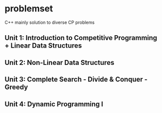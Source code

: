# problemset
C++ mainly solution to diverse CP problems

## Unit 1: Introduction to Competitive Programming + Linear Data Structures


## Unit 2: Non-Linear Data Structures 


## Unit 3: Complete Search - Divide & Conquer - Greedy

## Unit 4: Dynamic Programming I
